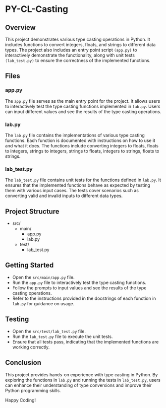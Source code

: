 # PY-CL-Casting

## Overview

This project demonstrates various type casting operations in Python. It includes functions to convert integers, floats, and strings to different data types. The project also includes an entry point script `(app.py)` to interactively demonstrate the functionality, along with unit tests `(lab_test.py)` to ensure the correctness of the implemented functions.

## Files

### app.py

The `app.py` file serves as the main entry point for the project. It allows users to interactively test the type casting functions implemented in `lab.py`. Users can input different values and see the results of the type casting operations.

### lab.py

The `lab.py` file contains the implementations of various type casting functions. Each function is documented with instructions on how to use it and what it does. The functions include converting integers to floats, floats to integers, strings to integers, strings to floats, integers to strings, floats to strings.

### lab_test.py

The `lab_test.py` file contains unit tests for the functions defined in `lab.py`. It ensures that the implemented functions behave as expected by testing them with various input cases. The tests cover scenarios such as converting valid and invalid inputs to different data types.

## Project Structure
- src/
  - main/
    - app.py
    - lab.py
  - test/
    - lab_test.py


## Getting Started

- Open the `src/main/app.py` file.
- Run the `app.py` file to interactively test the type casting functions.
- Follow the prompts to input values and see the results of the type casting operations.
- Refer to the instructions provided in the docstrings of each function in `lab.py` for guidance on usage.

## Testing

- Open the `src/test/lab_test.py` file.
- Run the `lab_test.py` file to execute the unit tests.
- Ensure that all tests pass, indicating that the implemented functions are working correctly.

## Conclusion

This project provides hands-on experience with type casting in Python. By exploring the functions in `lab.py` and running the tests in `lab_test.py`, users can enhance their understanding of type conversions and improve their Python programming skills.

Happy Coding!